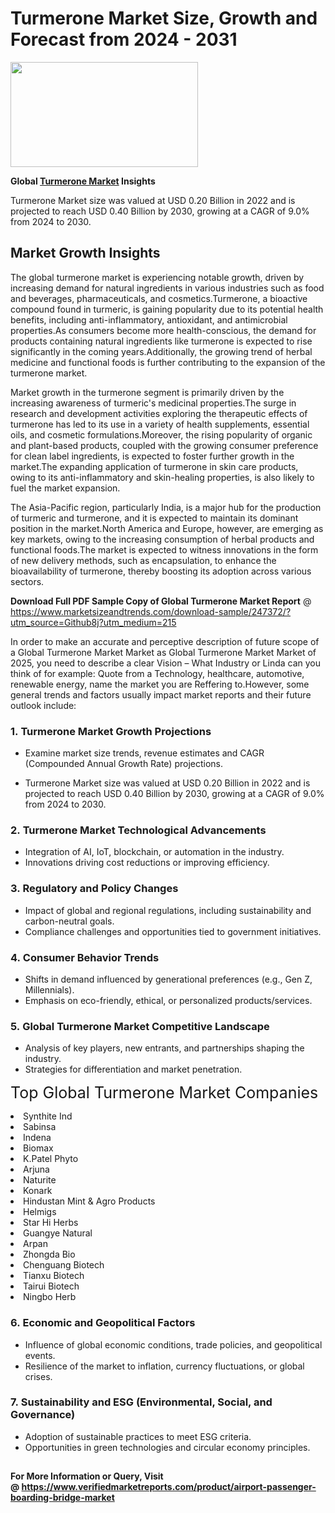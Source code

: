 <H1>Turmerone Market Size, Growth and Forecast from 2024 - 2031</H1><img class="aligncenter size-medium wp-image-584254" src="https://thirdeyenews.in/wp-content/uploads/2024/09/Global-Market-Research-300x168.jpeg" alt="" width="300" height="168" /><p><strong>Global&nbsp;<a href="https://www.marketsizeandtrends.com/download-sample/247372/?utm_source=Github8j?utm_medium=215">Turmerone Market</a> Insights</strong></p><p>Turmerone Market size was valued at USD 0.20 Billion in 2022 and is projected to reach USD 0.40 Billion by 2030, growing at a CAGR of 9.0% from 2024 to 2030.</p><p><h2>Market Growth Insights</h2> <p>The global turmerone market is experiencing notable growth, driven by increasing demand for natural ingredients in various industries such as food and beverages, pharmaceuticals, and cosmetics.Turmerone, a bioactive compound found in turmeric, is gaining popularity due to its potential health benefits, including anti-inflammatory, antioxidant, and antimicrobial properties.As consumers become more health-conscious, the demand for products containing natural ingredients like turmerone is expected to rise significantly in the coming years.Additionally, the growing trend of herbal medicine and functional foods is further contributing to the expansion of the turmerone market.</p> <p>Market growth in the turmerone segment is primarily driven by the increasing awareness of turmeric's medicinal properties.The surge in research and development activities exploring the therapeutic effects of turmerone has led to its use in a variety of health supplements, essential oils, and cosmetic formulations.Moreover, the rising popularity of organic and plant-based products, coupled with the growing consumer preference for clean label ingredients, is expected to foster further growth in the market.The expanding application of turmerone in skin care products, owing to its anti-inflammatory and skin-healing properties, is also likely to fuel the market expansion.</p> <p>The Asia-Pacific region, particularly India, is a major hub for the production of turmeric and turmerone, and it is expected to maintain its dominant position in the market.North America and Europe, however, are emerging as key markets, owing to the increasing consumption of herbal products and functional foods.The market is expected to witness innovations in the form of new delivery methods, such as encapsulation, to enhance the bioavailability of turmerone, thereby boosting its adoption across various sectors.</p> <p><span class=""><strong>Download Full PDF Sample Copy of Global Turmerone Market Report</strong> @ <a href="https://www.marketsizeandtrends.com/download-sample/247372/?utm_source=Github8j?utm_medium=215" target="_blank">https://www.marketsizeandtrends.com/download-sample/247372/?utm_source=Github8j?utm_medium=215</a></span></p><p>In order to make an accurate and perceptive description of future scope of a Global&nbsp;Turmerone Market Market as Global&nbsp;Turmerone Market Market of 2025, you need to describe a clear Vision &ndash; What Industry or Linda can you think of for example: Quote from a Technology, healthcare, automotive, renewable energy, name the market you are Reffering to.However, some general trends and factors usually impact market reports and their future outlook include:</p><h3>1.&nbsp;<strong>Turmerone Market Growth Projections</strong></h3><ul><li>Examine market size trends, revenue estimates and CAGR (Compounded Annual Growth Rate) projections.</li><li><p>Turmerone Market size was valued at USD 0.20 Billion in 2022 and is projected to reach USD 0.40 Billion by 2030, growing at a CAGR of 9.0% from 2024 to 2030.</p></li></ul><h3>2.&nbsp;<strong>Turmerone Market Technological Advancements</strong></h3><ul><li>Integration of AI, IoT, blockchain, or automation in the industry.</li><li>Innovations driving cost reductions or improving efficiency.</li></ul><h3>3.&nbsp;<strong>Regulatory and Policy Changes</strong></h3><ul><li>Impact of global and regional regulations, including sustainability and carbon-neutral goals.</li><li>Compliance challenges and opportunities tied to government initiatives.</li></ul><h3>4.&nbsp;<strong>Consumer Behavior Trends</strong></h3><ul><li>Shifts in demand influenced by generational preferences (e.g., Gen Z, Millennials).</li><li>Emphasis on eco-friendly, ethical, or personalized products/services.</li></ul><h3>5.&nbsp;<strong>Global Turmerone Market Competitive Landscape</strong></h3><ul><li>Analysis of key players, new entrants, and partnerships shaping the industry.</li><li>Strategies for differentiation and market penetration.</li></ul><p data-pm-slice="1 1 []"><span style="color: inherit; font-family: inherit; font-size: 25px;">Top Global Turmerone Market Companies</span></p><div class="" data-test-id=""><p><li>Synthite Ind</li><li> Sabinsa</li><li> Indena</li><li> Biomax</li><li> K.Patel Phyto</li><li> Arjuna</li><li> Naturite</li><li> Konark</li><li> Hindustan Mint & Agro Products</li><li> Helmigs</li><li> Star Hi Herbs</li><li> Guangye Natural</li><li> Arpan</li><li> Zhongda Bio</li><li> Chenguang Biotech</li><li> Tianxu Biotech</li><li> Tairui Biotech</li><li> Ningbo Herb</li></p></div><h3>6.&nbsp;<strong>Economic and Geopolitical Factors</strong></h3><ul><li>Influence of global economic conditions, trade policies, and geopolitical events.</li><li>Resilience of the market to inflation, currency fluctuations, or global crises.</li></ul><h3>7.&nbsp;<strong>Sustainability and ESG (Environmental, Social, and Governance)</strong></h3><ul><li>Adoption of sustainable practices to meet ESG criteria.</li><li>Opportunities in green technologies and circular economy principles.</li></ul><h2><strong style="font-size: 14px;">For More Information or Query, Visit @&nbsp;</strong><a style="background-color: #ffffff; font-size: 14px;" href="https://www.marketsizeandtrends.com/report/turmerone-market/" target="_blank">https://www.verifiedmarketreports.com/product/airport-passenger-boarding-bridge-market</a></h2>